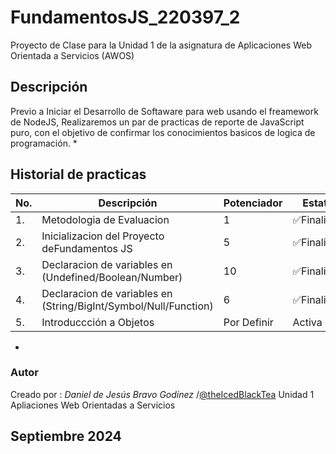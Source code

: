# FundamentosJS_220397_2
Proyecto de Clase para la Unidad 1 de la asignatura de Aplicaciones Web Orientada a Servicios (AWOS)

## Descripción
Previo a Iniciar el Desarrollo de Softaware para web usando el freamework de NodeJS, Realizaremos
un par de practicas de reporte de JavaScript puro, con el objetivo de confirmar los conocimientos basicos de logica de programación.
*
## Historial de practicas
|No.|Descripción| Potenciador| Estatus|
|--|--|--|--|
|1. | Metodologia de Evaluacion|1| ✅Finalizada|
|2. | Inicializacion del Proyecto deFundamentos JS|5|✅Finalizada|
|3. | Declaracion de variables en (Undefined/Boolean/Number)|10|✅Finalizado|
|4. | Declaracion de variables en (String/BigInt/Symbol/Null/Function)|6|✅Finalizado|
|5. | Introduccción a Objetos|Por Definir| Activa|
*
### Autor
Creado por : *Daniel de Jesús Bravo Godínez* /[@theIcedBlackTea](https://github.com/theIcedBlackTea)
Unidad 1  Apliaciones Web Orientadas a Servicios 

Septiembre 2024
---